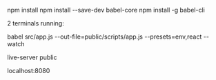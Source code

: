 npm install
npm install --save-dev babel-core
npm install -g babel-cli

2 terminals running:

babel src/app.js --out-file=public/scripts/app.js --presets=env,react --watch

live-server public

localhost:8080
